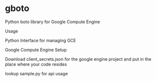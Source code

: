 gboto
=====

Python boto library for Google Compute Engine

Usage

Python Interface for managing GCE

Google Compute Engine Setup

Download client_secrets.json for the google engine project and put in the place where your code resides 

lookup sample.py for api usage


